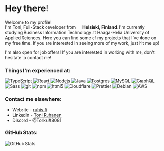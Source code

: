 <h1>Hey there!</h1>

<p>
  Welcome to my profile!<br />
  I'm Toni, Full-Stack developer from <img src="https://cdn.jsdelivr.net/joypixels/assets/6.5/png/unicode/32/1f1eb-1f1ee.png" width="13"/> <b>Helsinki, Finland</b>. 
  I'm currently studying Business Information Technology at Haaga-Helia University of Applied Sciences.
  Here you can find some of my projects that I've done on my free time. If you are interested in seeing more of my work, just hit me up!
</p>

<p>
  I'm also open for job offers! If you are interested in working with me, don't hesitate to contact me!
</p>

<h3>Things I'm experienced at:</h3>
<p>
  <img alt="TypeScript" src="https://img.shields.io/badge/-TypeScript-007ACC?style=flat-square&logo=typescript&logoColor=white" />
  <img alt="React" src="https://img.shields.io/badge/-React-45b8d8?style=flat-square&logo=react&logoColor=white" />
  <img alt="Nodejs" src="https://img.shields.io/badge/-Nodejs-43853d?style=flat-square&logo=Node.js&logoColor=white" />
  <img alt="Java" src="https://img.shields.io/badge/-Java-ED8B00?style=flat-square&logo=java&logoColor=white" />
  <img alt="Postgres" src="https://img.shields.io/badge/-Postgres-316192?style=flat-square&logo=postgresql&logoColor=white" />
  <img alt="MySQL" src="https://img.shields.io/badge/-MySQL-005e88?style=flat-square&logo=mysql&logoColor=white" />
  <img alt="GraphQL" src="https://img.shields.io/badge/-GraphQL-E10098?style=flat-square&logo=graphql&logoColor=white" />
  <img alt="Sass" src="https://img.shields.io/badge/-Sass-CC6699?style=flat-square&logo=sass&logoColor=white" />
  <img alt="git" src="https://img.shields.io/badge/-Git-F05032?style=flat-square&logo=git&logoColor=white" />
  <img alt="npm" src="https://img.shields.io/badge/-NPM-CB3837?style=flat-square&logo=npm&logoColor=white" />
  <img alt="html5" src="https://img.shields.io/badge/-HTML5-E34F26?style=flat-square&logo=html5&logoColor=white" />
  <img alt="Cloudflare" src="https://img.shields.io/badge/-Cloudflare-F38020?style=flat-square&logo=cloudflare&logoColor=white" />
  <img alt="Prettier" src="https://img.shields.io/badge/-Prettier-F7B93E?style=flat-square&logo=prettier&logoColor=white" />
  <img alt="Debian" src="https://img.shields.io/badge/-Debian-D70A53?style=flat-square&logo=debian&logoColor=white" />
  <img alt="AWS" src="https://img.shields.io/badge/-AWS-FF9900?style=flat-square&logo=amazon-aws&logoColor=white" />
</p>

<h3>Contact me elsewhere:</h3>
<ul>
  <li>Website - <a href="https://ruhis.fi/">ruhis.fi</a></li>
  <li>LinkedIn - <a href="https://www.linkedin.com/in/toniruhanen/">Toni Ruhanen</a></li>
  <li>Discord - @Torksi#8081</li>
</ul>

<h3>GitHub Stats:</h3>
<p>
  <img alt="GitHub Stats" src="https://github-readme-stats.vercel.app/api?username=Torksi&count_private=true&hide=stars,issues,contribs&show_icons=true&theme=onedark">
</p>
